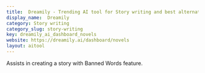 ```yaml
---
title:  Dreamily - Trending AI tool for Story writing and best alternatives
display_name:  Dreamily
category: Story writing
category_slug: story-writing
key: dreamily_ai_dashboard_novels
website: https://dreamily.ai/dashboard/novels
layout: aitool
---
```


Assists in creating a story with Banned Words feature.
